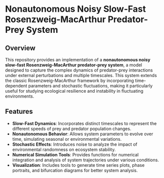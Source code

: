 # Nonautonomous Noisy Slow-Fast Rosenzweig-MacArthur Predator-Prey System

## Overview
This repository provides an implementation of a **nonautonomous noisy slow-fast Rosenzweig-MacArthur predator-prey system**, a model designed to capture the complex dynamics of predator-prey interactions under external perturbations and multiple timescales. This system extends the classic Rosenzweig-MacArthur framework by incorporating time-dependent parameters and stochastic fluctuations, making it particularly useful for studying ecological resilience and instability in fluctuating environments.

## Features
- **Slow-Fast Dynamics**: Incorporates distinct timescales to represent the different speeds of prey and predator population changes.
- **Nonautonomous Behavior**: Allows system parameters to evolve over time, simulating seasonal or environmental variations.
- **Stochastic Effects**: Introduces noise to analyze the impact of environmental randomness on ecosystem stability.
- **Numerical Simulation Tools**: Provides functions for numerical integration and analysis of system trajectories under various conditions.
- **Visualization**: Includes tools to generate time series plots, phase portraits, and bifurcation diagrams for better system analysis.


